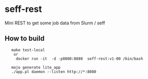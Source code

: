 
# seff-rest
Mini REST to get some job data from Slurm / seff 

## How to build 

```
   make test-local 
    or 
     docker run -it  -d -p8080:8080  seff-rest:v1-00 /bin/bash

   mojo generate lite_app
   ./app.pl daemon --listen http://*:8080
```

